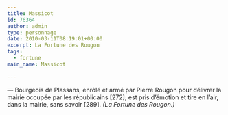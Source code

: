 ```yaml
---
title: Massicot
id: 76364
author: admin
type: personnage
date: 2010-03-11T08:19:01+00:00
excerpt: La Fortune des Rougon
tags:
  - fortune
main_name: Massicot

---
```

— Bourgeois de Plassans, enrôlé et armé par Pierre Rougon pour délivrer la mairie occupée par les républicains [272]; est pris d’émotion et tire en l’air, dans la mairie, sans savoir [289]. _(La Fortune des Rougon.)_